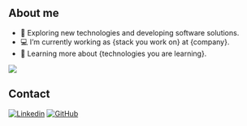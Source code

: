 ## About me

- 🚀 Exploring new technologies and developing software solutions.
- 💻 I’m currently working as {stack you work on} at {company}.
- 📖 Learning more about {technologies you are learning}.

[![](https://skillicons.dev/icons?i=unity,blender,cs,python,visualstudio,pycharm,github)]()

<!--
<div>
<img height="120em" src="https://github-readme-stats.vercel.app/api/top-langs/?username=xofanna&layout=compact&count_private=true&theme=dracula"/>
<img height="160em" src="https://github-readme-stats.vercel.app/api?username=xofanna&show_icons=true&count_private=true&theme=dracula"/>
</div>

![C#](https://img.shields.io/badge/-C%23-333333?style=flat&logoColor=007ACC)
![Python](https://img.shields.io/badge/-Python-333333?style=flat&logoColor=007ACC)
![Visual Studio](https://img.shields.io/badge/-Visual%20Studio-333333?style=flat&logoColor=007ACC)
![Unity](https://img.shields.io/badge/-Unity-333333?style=flat&logoColor=007ACC)
![Blender](https://img.shields.io/badge/-Blender-333333?style=flat&logoColor=007ACC)
![GitHub](https://img.shields.io/badge/-GitHub-333333?style=flat&logo=github)
-->

## Contact

[![Linkedin](https://img.shields.io/badge/-username-blue?style=flat-square&logo=Linkedin&logoColor=white&link=LINK-DO-SEU-LINKEDIN)](LINK-DO-SEU-LINKEDIN)
[![GitHub](https://img.shields.io/github/followers/xofanna?label=follow&style=social)](https://github.com/xofanna)
